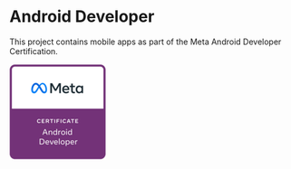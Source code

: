 # Android Developer

This project contains mobile apps as part of the Meta Android Developer Certification.

![Meta Android Developer Professional Certificate](meta-android-cert.png)
